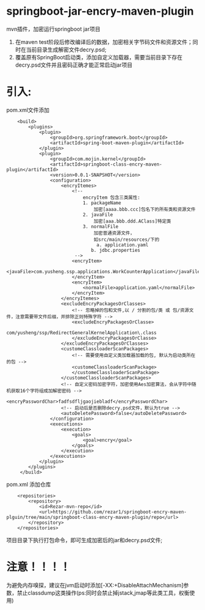 # springboot-jar-encry-maven-plugin

mvn插件，加密运行springboot jar项目
1. 在maven test阶段后修改编译后的数据，加密相关字节码文件和资源文件；同时在当前目录生成解密文件decry.psd;
2. 覆盖原有SpringBoot启动类，添加自定义加载器，需要当前目录下存在decry.psd文件并且密码正确才能正常启动jar项目

# 引入:

pom.xml文件添加

```
    <build>
		<plugins>
			<plugin>
				<groupId>org.springframework.boot</groupId>
				<artifactId>spring-boot-maven-plugin</artifactId>
			</plugin>
			<plugin>
				<groupId>com.mojin.kernel</groupId>
				<artifactId>springboot-class-encry-maven-plugin</artifactId>
				<version>0.0.1-SNAPSHOT</version>
				<configuration>
					<encryItemes>
						<!-- 
							encryItem 包含三类属性:
							1. packageName
								加密[aaaa.bbb.ccc]包名下的所有类和资源文件
							2. javaFile
								加密[aaa.bbb.ddd.AClass]特定类 
							3. normalFile
								加密普通资源文件，
								如src/main/resources/下的
								 a. application.yaml
							   b. jdbc.properties
						 -->
						<encryItem>
							<javaFile>com.yusheng.ssp.applications.WorkCounterApplication</javaFile>
						</encryItem>
						<encryItem>
							<normalFile>application.yaml</normalFile>
						</encryItem>
					</encryItemes>
					<excludeEncryPackagesOrClasses>
						<!-- 忽略掉的包和文件,以 / 分割的包/类 或 包/资源文件，注意需要带文件后缀，并排除正则特殊字符 -->
						<excludeEncryPackagesOrClasse>
							com/yusheng/ssp/RedirectGeneralKernelApplication\.class
						</excludeEncryPackagesOrClasse>
					</excludeEncryPackagesOrClasses>
					<customeClassloaderScanPackages>
						<!-- 需要使用自定义类加载器加载的包, 默认为启动类所在的包 -->
						<customeClassloaderScanPackage>
						</customeClassloaderScanPackage>
					</customeClassloaderScanPackages>
					<!-- 自定义密码加密字符，加密使用Aes加密算法，会从字符中随机获取16个字符组成加解密密码 -->
					<encryPasswordChar>fadfsdfljgaojiebladf</encryPasswordChar>
					<!-- 启动后是否删除decry.psd文件，默认为true -->
					<autoDeletePassword>false</autoDeletePassword>
				</configuration>
				<executions>
					<execution>
						<goals>
							<goal>encry</goal>
						</goals>
					</execution>
				</executions>
			</plugin>
		</plugins>
     </build>
```
  
  
pom.xml 添加仓库

   
```
    <repositories>
		<repository>
			<id>Rezar-mvn-repo</id>
			<url>https://github.com/rezar1/springboot-encry-maven-plguin/tree/main/springboot-class-encry-maven-plugin/repo</url>
		</repository>
    </repositories>
```

  
  
项目目录下执行打包命令，即可生成加密后的jar和decry.psd文件;

# 注意！！！！
  为避免内存嗅探，建议在jvm启动时添加[-XX:+DisableAttachMechanism]参数，禁止classdump这类操作(ps:同时会禁止掉jstack,jmap等此类工具，权衡使用)



